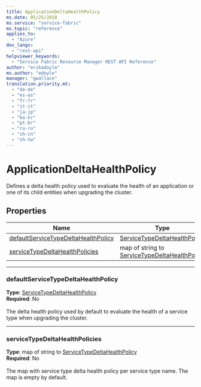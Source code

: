 ```yaml
---
title: ApplicationDeltaHealthPolicy
ms.date: 05/25/2018
ms.service: "service-fabric"
ms.topic: "reference"
applies_to: 
  - "Azure"
dev_langs: 
  - "rest-api"
helpviewer_keywords: 
  - "Service Fabric Resource Manager REST API Reference"
author: "erikadoyle"
ms.author: "edoyle"
manager: "gwallace"
translation.priority.mt: 
  - "de-de"
  - "es-es"
  - "fr-fr"
  - "it-it"
  - "ja-jp"
  - "ko-kr"
  - "pt-br"
  - "ru-ru"
  - "zh-cn"
  - "zh-tw"
---
```

# ApplicationDeltaHealthPolicy

Defines a delta health policy used to evaluate the health of an application or one of its child entities when upgrading the cluster.


## Properties
| Name | Type | Required |
| --- | --- | --- |
| [defaultServiceTypeDeltaHealthPolicy](#defaultservicetypedeltahealthpolicy) | [ServiceTypeDeltaHealthPolicy](sfrp-model-servicetypedeltahealthpolicy.md) | No |
| [serviceTypeDeltaHealthPolicies](#servicetypedeltahealthpolicies) | map of string to [ServiceTypeDeltaHealthPolicy](sfrp-model-servicetypedeltahealthpolicy.md) | No |

____
### defaultServiceTypeDeltaHealthPolicy
__Type__: [ServiceTypeDeltaHealthPolicy](sfrp-model-servicetypedeltahealthpolicy.md) <br/>
__Required__: No<br/>
<br/>
The delta health policy used by default to evaluate the health of a service type when upgrading the cluster.

____
### serviceTypeDeltaHealthPolicies
__Type__: map of string to [ServiceTypeDeltaHealthPolicy](sfrp-model-servicetypedeltahealthpolicy.md) <br/>
__Required__: No<br/>
<br/>
The map with service type delta health policy per service type name. The map is empty by default.
